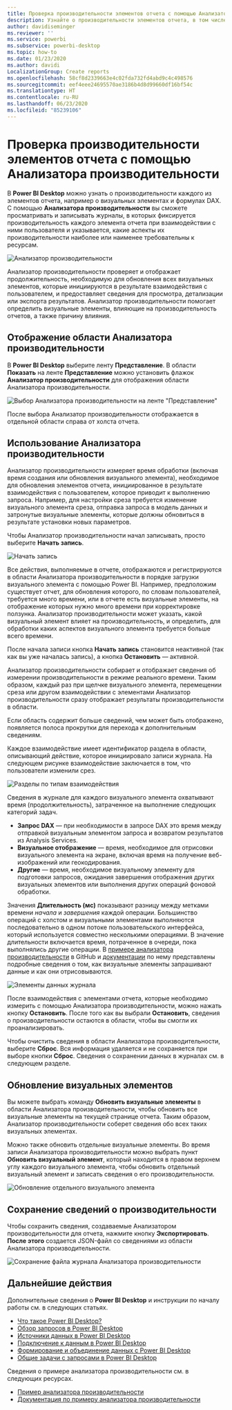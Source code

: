 ```yaml
---
title: Проверка производительности элементов отчета с помощью Анализатора производительности в Power BI Desktop
description: Узнайте о производительности элементов отчета, в том числе визуализаций, с точки зрения использования ресурсов и скорости реагирования.
author: davidiseminger
ms.reviewer: ''
ms.service: powerbi
ms.subservice: powerbi-desktop
ms.topic: how-to
ms.date: 01/23/2020
ms.author: davidi
LocalizationGroup: Create reports
ms.openlocfilehash: 58cf8d2339663e4c02fda732fd4abd9c4c498576
ms.sourcegitcommit: eef4eee24695570ae3186b4d8d99660df16bf54c
ms.translationtype: HT
ms.contentlocale: ru-RU
ms.lasthandoff: 06/23/2020
ms.locfileid: "85239106"
---
```

# <a name="use-performance-analyzer-to-examine-report-element-performance"></a>Проверка производительности элементов отчета с помощью Анализатора производительности

В **Power BI Desktop** можно узнать о производительности каждого из элементов отчета, например о визуальных элементах и формулах DAX. С помощью **Анализатора производительности** вы сможете просматривать и записывать журналы, в которых фиксируется производительность каждого элемента отчета при взаимодействии с ними пользователя и указывается, какие аспекты их производительности наиболее или наименее требовательны к ресурсам.

![Анализатор производительности](media/desktop-performance-analyzer/performance-analyzer-01.png)

Анализатор производительности проверяет и отображает продолжительность, необходимую для обновления всех визуальных элементов, которые инициируются в результате взаимодействия с пользователем, и предоставляет сведения для просмотра, детализации или экспорта результатов. Анализатор производительности помогает определить визуальные элементы, влияющие на производительность отчетов, а также причину влияния.

## <a name="displaying-the-performance-analyzer-pane"></a>Отображение области Анализатора производительности

В **Power BI Desktop** выберите ленту **Представление**. В области **Показать** на ленте **Представление** можно установить флажок **Анализатор производительности** для отображения области Анализатора производительности.

![Выбор Анализатора производительности на ленте "Представление"](media/desktop-performance-analyzer/performance-analyzer-02.png)

После выбора Анализатор производительности отображается в отдельной области справа от холста отчета.

## <a name="using-performance-analyzer"></a>Использование Анализатора производительности

Анализатор производительности измеряет время обработки (включая время создания или обновления визуального элемента), необходимое для обновления элементов отчета, инициированное в результате взаимодействия с пользователем, которое приводит к выполнению запроса. Например, для настройки среза требуется изменение визуального элемента среза, отправка запроса в модель данных и затронутые визуальные элементы, которые должны обновиться в результате установки новых параметров. 

Чтобы Анализатор производительности начал записывать, просто выберите **Начать запись**.

![Начать запись](media/desktop-performance-analyzer/performance-analyzer-03.png)

Все действия, выполняемые в отчете, отображаются и регистрируются в области Анализатора производительности в порядке загрузки визуального элемента с помощью Power BI. Например, предположим существует отчет, для обновления которого, по словам пользователей, требуется много времени, или в отчете есть визуальные элементы, на отображение которых нужно много времени при корректировке ползунка. Анализатор производительности может указать, какой визуальный элемент влияет на производительность, и определить, для обработки каких аспектов визуального элемента требуется больше всего времени. 

После начала записи кнопка **Начать запись** становится неактивной (так как вы уже началась запись), а кнопка **Остановить** — активной. 

Анализатор производительности собирает и отображает сведения об измерении производительности в режиме реального времени. Таким образом, каждый раз при щелчке визуального элемента, перемещении среза или другом взаимодействии с элементами Анализатор производительности сразу отображает результаты производительности в области.

Если область содержит больше сведений, чем может быть отображено, появляется полоса прокрутки для перехода к дополнительным сведениям.

Каждое взаимодействие имеет идентификатор раздела в области, описывающий действие, которое инициировало записи журнала. На следующем рисунке взаимодействие заключается в том, что пользователи изменили срез.

![Разделы по типам взаимодействия](media/desktop-performance-analyzer/performance-analyzer-04.png)

Сведения в журнале для каждого визуального элемента охватывают время (продолжительность), затраченное на выполнение следующих категорий задач.

* **Запрос DAX** — при необходимости в запросе DAX это время между отправкой визуальным элементом запроса и возвратом результатов из Analysis Services.
* **Визуальное отображение** — время, необходимое для отрисовки визуального элемента на экране, включая время на получение веб-изображений или геокодирования. 
* **Другие** — время, необходимое визуальному элементу для подготовки запросов, ожидания завершения отображения других визуальных элементов или выполнения других операций фоновой обработки.

Значения **Длительность (мс)** показывают разницу между метками времени *начала* и *завершения* каждой операции. Большинство операций с холстом и визуальными элементами выполняются последовательно в одном потоке пользовательского интерфейса, который используется совместно несколькими операциями. В значение длительности включается время, потраченное в очереди, пока выполнялись другие операции. В [примере анализатора производительности](https://github.com/microsoft/powerbi-desktop-samples/tree/master/Performance%20Analyzer) в GitHub и [документации](https://github.com/microsoft/powerbi-desktop-samples/blob/master/Performance%20Analyzer/Power%20BI%20Performance%20Analyzer%20Export%20File%20Format.docx) по нему представлены подробные сведения о том, как визуальные элементы запрашивают данные и как они отрисовываются.


![Элементы данных журнала](media/desktop-performance-analyzer/performance-analyzer-06.png)

После взаимодействия с элементами отчета, которые необходимо измерить с помощью Анализатора производительности, можно нажать кнопку **Остановить**. После того как вы выбрали **Остановить**, сведения о производительности остаются в области, чтобы вы смогли их проанализировать.

Чтобы очистить сведения в области Анализатора производительности, выберите **Сброс**. Вся информация удаляется и не сохраняется при выборе кнопки **Сброс**. Сведения о сохранении данных в журналах см. в следующем разделе. 

## <a name="refreshing-visuals"></a>Обновление визуальных элементов

Вы можете выбрать команду **Обновить визуальные элементы** в области Анализатора производительности, чтобы обновить все визуальные элементы на текущей странице отчета. Таким образом, Анализатор производительности соберет сведения обо всех таких визуальных элементах.

Можно также обновить отдельные визуальные элементы. Во время записи Анализатора производительности можно выбрать пункт **Обновить визуальный элемент**, который находится в правом верхнем углу каждого визуального элемента, чтобы обновить отдельный визуальный элемент и записать сведения о его производительности.

![Обновление отдельного визуального элемента](media/desktop-performance-analyzer/performance-analyzer-07.png)

## <a name="saving-performance-information"></a>Сохранение сведений о производительности

Чтобы сохранить сведения, создаваемые Анализатором производительности для отчета, нажмите кнопку **Экспортировать**. **После этого** создается JSON-файл со сведениями из области Анализатора производительности. 

![Сохранение файла журнала Анализатора производительности](media/desktop-performance-analyzer/performance-analyzer-05.png)


## <a name="next-steps"></a>Дальнейшие действия
Дополнительные сведения о **Power BI Desktop** и инструкции по началу работы см. в следующих статьях.

* [Что такое Power BI Desktop?](../fundamentals/desktop-what-is-desktop.md)
* [Обзор запросов в Power BI Desktop](../transform-model/desktop-query-overview.md)
* [Источники данных в Power BI Desktop](../connect-data/desktop-data-sources.md)
* [Подключение к данным в Power BI Desktop](../connect-data/desktop-connect-to-data.md)
* [Формирование и объединение данных с Power BI Desktop](../connect-data/desktop-shape-and-combine-data.md)
* [Общие задачи с запросами в Power BI Desktop](../transform-model/desktop-common-query-tasks.md)   

Сведения о примере анализатора производительности см. в следующих ресурсах.

* [Пример анализатора производительности](https://github.com/microsoft/powerbi-desktop-samples/tree/master/Performance%20Analyzer)
* [Документация по примеру анализатора производительности](https://github.com/microsoft/powerbi-desktop-samples/blob/master/Performance%20Analyzer/Power%20BI%20Performance%20Analyzer%20Export%20File%20Format.docx)
